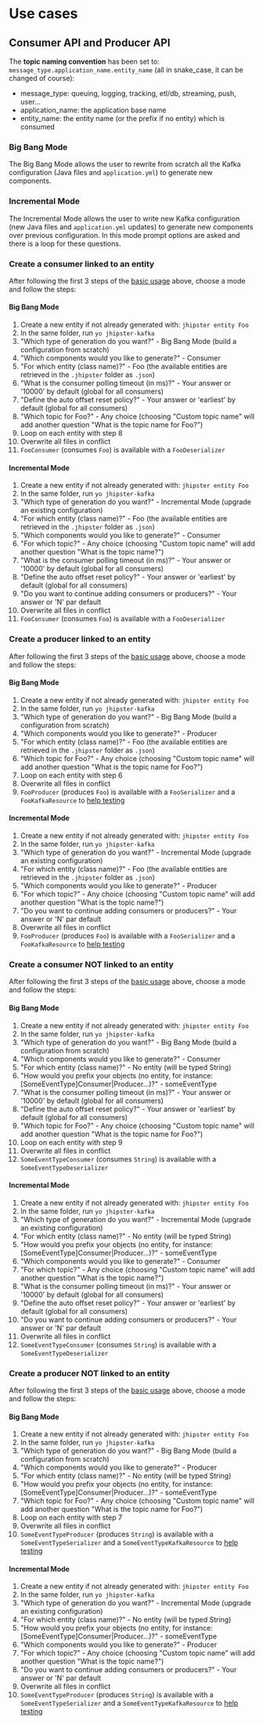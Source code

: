 # Use cases

## Consumer API and Producer API

The **topic naming convention** has been set to: `message_type.application_name.entity_name` (all in snake_case, it can be changed of course):

- message_type: queuing, logging, tracking, etl/db, streaming, push, user...
- application_name: the application base name
- entity_name: the entity name (or the prefix if no entity) which is consumed

### Big Bang Mode

The Big Bang Mode allows the user to rewrite from scratch all the Kafka configuration (Java files and `application.yml`) to generate new components.

### Incremental Mode

The Incremental Mode allows the user to write new Kafka configuration (new Java files and `application.yml` updates) to generate new components over previous configuration. In this mode prompt options are asked and there is a loop for these questions.

### Create a consumer linked to an entity

After following the first 3 steps of the [basic usage](README.md#basic-usage) above, choose a mode and follow the steps:

#### Big Bang Mode

1. Create a new entity if not already generated with: `jhipster entity Foo`
2. In the same folder, run `yo jhipster-kafka`
3. "Which type of generation do you want?" - Big Bang Mode (build a configuration from scratch)
4. "Which components would you like to generate?" - Consumer
5. "For which entity (class name)?" - Foo (the available entities are retrieved in the `.jhipster` folder as `.json`)
6. "What is the consumer polling timeout (in ms)?" - Your answer or '10000' by default (global for all consumers)
7. "Define the auto offset reset policy?" - Your answer or 'earliest' by default (global for all consumers)
8. "Which topic for Foo?" - Any choice (choosing "Custom topic name" will add another question "What is the topic name for Foo?")
9. Loop on each entity with step 8
10. Overwrite all files in conflict
11. `FooConsumer` (consumes `Foo`) is available with a `FooDeserializer`

#### Incremental Mode

1. Create a new entity if not already generated with: `jhipster entity Foo`
2. In the same folder, run `yo jhipster-kafka`
3. "Which type of generation do you want?" - Incremental Mode (upgrade an existing configuration)
4. "For which entity (class name)?" - Foo (the available entities are retrieved in the `.jhipster` folder as `.json`)
5. "Which components would you like to generate?" - Consumer
6. "For which topic?" - Any choice (choosing "Custom topic name" will add another question "What is the topic name?")
7. "What is the consumer polling timeout (in ms)?" - Your answer or '10000' by default (global for all consumers)
8. "Define the auto offset reset policy?" - Your answer or 'earliest' by default (global for all consumers)
9. "Do you want to continue adding consumers or producers?" - Your answer or 'N' par default
10. Overwrite all files in conflict
11. `FooConsumer` (consumes `Foo`) is available with a `FooDeserializer`

### Create a producer linked to an entity

After following the first 3 steps of the [basic usage](README.md#basic-usage) above, choose a mode and follow the steps:

#### Big Bang Mode

1. Create a new entity if not already generated with: `jhipster entity Foo`
2. In the same folder, run `yo jhipster-kafka`
3. "Which type of generation do you want?" - Big Bang Mode (build a configuration from scratch)
4. "Which components would you like to generate?" - Producer
5. "For which entity (class name)?" - Foo (the available entities are retrieved in the `.jhipster` folder as `.json`)
6. "Which topic for Foo?" - Any choice (choosing "Custom topic name" will add another question "What is the topic name for Foo?")
7. Loop on each entity with step 6
8. Overwrite all files in conflict
9. `FooProducer` (produces `Foo`) is available with a `FooSerializer` and a `FooKafkaResource` to [help testing](README.md#test-consumers-and-producers)

#### Incremental Mode

1. Create a new entity if not already generated with: `jhipster entity Foo`
2. In the same folder, run `yo jhipster-kafka`
3. "Which type of generation do you want?" - Incremental Mode (upgrade an existing configuration)
4. "For which entity (class name)?" - Foo (the available entities are retrieved in the `.jhipster` folder as `.json`)
5. "Which components would you like to generate?" - Producer
6. "For which topic?" - Any choice (choosing "Custom topic name" will add another question "What is the topic name?")
7. "Do you want to continue adding consumers or producers?" - Your answer or 'N' par default
8. Overwrite all files in conflict
9. `FooProducer` (produces `Foo`) is available with a `FooSerializer` and a `FooKafkaResource` to [help testing](README.md#test-consumers-and-producers)

### Create a consumer NOT linked to an entity

After following the first 3 steps of the [basic usage](README.md#basic-usage) above, choose a mode and follow the steps:

#### Big Bang Mode

1. Create a new entity if not already generated with: `jhipster entity Foo`
2. In the same folder, run `yo jhipster-kafka`
3. "Which type of generation do you want?" - Big Bang Mode (build a configuration from scratch)
4. "Which components would you like to generate?" - Consumer
5. "For which entity (class name)?" - No entity (will be typed String)
6. "How would you prefix your objects (no entity, for instance: [SomeEventType]Consumer|Producer...)?" - someEventType
7. "What is the consumer polling timeout (in ms)?" - Your answer or '10000' by default (global for all consumers)
8. "Define the auto offset reset policy?" - Your answer or 'earliest' by default (global for all consumers)
9. "Which topic for Foo?" - Any choice (choosing "Custom topic name" will add another question "What is the topic name for Foo?")
10. Loop on each entity with step 9
11. Overwrite all files in conflict
12. `SomeEventTypeConsumer` (consumes `String`) is available with a `SomeEventTypeDeserializer`

#### Incremental Mode

1. Create a new entity if not already generated with: `jhipster entity Foo`
2. In the same folder, run `yo jhipster-kafka`
3. "Which type of generation do you want?" - Incremental Mode (upgrade an existing configuration)
4. "For which entity (class name)?" - No entity (will be typed String)
5. "How would you prefix your objects (no entity, for instance: [SomeEventType]Consumer|Producer...)?" - someEventType
6. "Which components would you like to generate?" - Consumer
7. "For which topic?" - Any choice (choosing "Custom topic name" will add another question "What is the topic name?")
8. "What is the consumer polling timeout (in ms)?" - Your answer or '10000' by default (global for all consumers)
9. "Define the auto offset reset policy?" - Your answer or 'earliest' by default (global for all consumers)
10. "Do you want to continue adding consumers or producers?" - Your answer or 'N' par default
11. Overwrite all files in conflict
12. `SomeEventTypeConsumer` (consumes `String`) is available with a `SomeEventTypeDeserializer`

### Create a producer NOT linked to an entity

After following the first 3 steps of the [basic usage](README.md#basic-usage) above, choose a mode and follow the steps:

#### Big Bang Mode

1. Create a new entity if not already generated with: `jhipster entity Foo`
2. In the same folder, run `yo jhipster-kafka`
3. "Which type of generation do you want?" - Big Bang Mode (build a configuration from scratch)
4. "Which components would you like to generate?" - Producer
5. "For which entity (class name)?" - No entity (will be typed String)
6. "How would you prefix your objects (no entity, for instance: [SomeEventType]Consumer|Producer...)?" - someEventType
7. "Which topic for Foo?" - Any choice (choosing "Custom topic name" will add another question "What is the topic name for Foo?")
8. Loop on each entity with step 7
9. Overwrite all files in conflict
10. `SomeEventTypeProducer` (produces `String`) is available with a `SomeEventTypeSerializer` and a `SomeEventTypeKafkaResource` to [help testing](README.md#test-consumers-and-producers)

#### Incremental Mode

1. Create a new entity if not already generated with: `jhipster entity Foo`
2. In the same folder, run `yo jhipster-kafka`
3. "Which type of generation do you want?" - Incremental Mode (upgrade an existing configuration)
4. "For which entity (class name)?" - No entity (will be typed String)
5. "How would you prefix your objects (no entity, for instance: [SomeEventType]Consumer|Producer...)?" - someEventType
6. "Which components would you like to generate?" - Producer
7. "For which topic?" - Any choice (choosing "Custom topic name" will add another question "What is the topic name?")
8. "Do you want to continue adding consumers or producers?" - Your answer or 'N' par default
9. Overwrite all files in conflict
10. `SomeEventTypeProducer` (produces `String`) is available with a `SomeEventTypeSerializer` and a `SomeEventTypeKafkaResource` to [help testing](README.md#test-consumers-and-producers)
